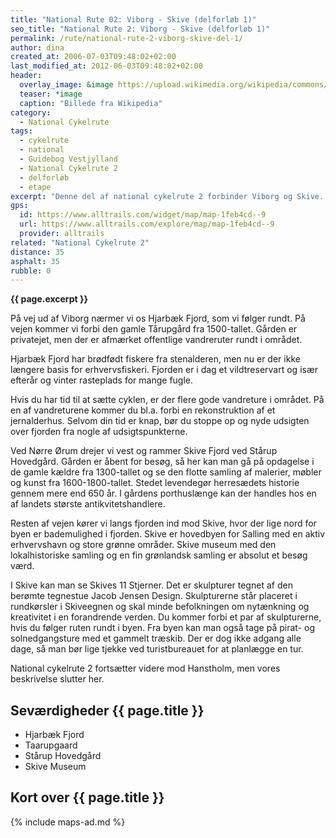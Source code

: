 ```yaml
---
title: "National Rute 02: Viborg - Skive (delforløb 1)"
seo_title: "National Rute 2: Viborg - Skive (delforløb 1)"
permalink: /rute/national-rute-2-viborg-skive-del-1/
author: dina
created_at: 2006-07-03T09:48:02+02:00
last_modified_at: 2012-06-03T09:48:02+02:00
header:
  overlay_image: &image https://upload.wikimedia.org/wikipedia/commons/4/4c/Viborg_fra_Norreso.jpeg
  teaser: *image
  caption: "Billede fra Wikipedia"
category:
  - National Cykelrute
tags:
  - cykelrute
  - national
  - Guidebog Vestjylland
  - National Cykelrute 2
  - delforløb
  - etape
excerpt: "Denne del af national cykelrute 2 forbinder Viborg og Skive. Ruten bringer dig forbi et par interessante herregårde og smukke fjorde. Turen starter eller fortsætter i domkirkebyen, Viborg, som altid er et besøg værd."
gps:
  id: https://www.alltrails.com/widget/map/map-1feb4cd--9
  url: https://www.alltrails.com/explore/map/map-1feb4cd--9
  provider: alltrails
related: "National Cykelrute 2"
distance: 35
asphalt: 35
rubble: 0
---
```


**{{ page.excerpt }}**

På vej ud af Viborg nærmer vi os Hjarbæk Fjord, som vi følger rundt. På vejen kommer vi forbi den gamle Tårupgård fra 1500-tallet. Gården er privatejet, men der er afmærket offentlige vandreruter rundt i området.

Hjarbæk Fjord har brødfødt fiskere fra stenalderen, men nu er der ikke længere basis for erhvervsfiskeri. Fjorden er i dag et vildtreservart og især efterår og vinter rasteplads for mange fugle.

Hvis du har tid til at sætte cyklen, er der flere gode vandreture i området. På en af vandreturene kommer du bl.a. forbi en rekonstruktion af et jernalderhus. Selvom din tid er knap, bør du stoppe op og nyde udsigten over fjorden fra nogle af udsigtspunkterne.

Ved Nørre Ørum drejer vi vest og rammer Skive Fjord ved Stårup Hovedgård. Gården er åbent for besøg, så her kan man gå på opdagelse i de gamle kældre fra 1300-tallet og se den flotte samling af malerier, møbler og kunst fra 1600-1800-tallet. Stedet levendegør herresædets historie gennem mere end 650 år. I gårdens porthuslænge kan der handles hos en af landets største antikvitetshandlere.

Resten af vejen kører vi langs fjorden ind mod Skive, hvor der lige nord for byen er bademulighed i fjorden. Skive er hovedbyen for Salling med en aktiv erhvervshavn og store grønne områder. Skive museum med den lokalhistoriske samling og en fin grønlandsk samling er absolut et besøg værd.

I Skive kan man se Skives 11 Stjerner. Det er skulpturer tegnet af den berømte tegnestue Jacob Jensen Design. Skulpturerne står placeret i rundkørsler i Skiveegnen og skal minde befolkningen om nytænkning og kreativitet i en forandrende verden. Du kommer forbi et par af skulpturerne, hvis du følger ruten rundt i byen. Fra byen kan man også tage på pirat- og solnedgangsture med et gammelt træskib. Der er dog ikke adgang alle dage, så man bør lige tjekke ved turistbureauet for at planlægge en tur.

National cykelrute 2 fortsætter videre mod Hanstholm, men vores beskrivelse slutter her.

## Seværdigheder {{ page.title }}

- Hjarbæk Fjord
- Taarupgaard
- Stårup Hovedgård
- Skive Museum

## Kort over {{ page.title }}

{% include maps-ad.md %}
